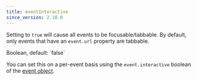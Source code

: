 ```yaml
---
title: eventInteractive
since_version: 2.10.0
---
```


Setting to `true` will cause all events to be focusable/tabbable. By default, only events that have an `event.url` property are tabbable.

<div class='spec' markdown='1'>
Boolean, default: `false`
</div>

You can set this on a per-event basis using the `event.interactive` boolean of the [event object](event-parsing).
